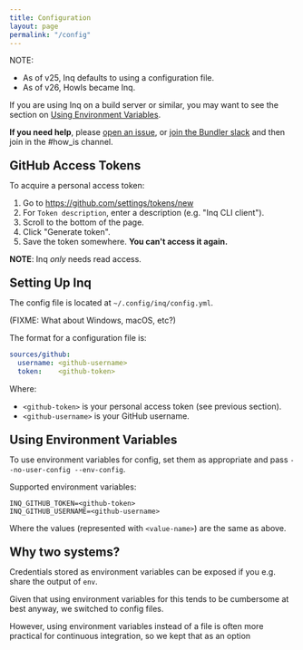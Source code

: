```yaml
---
title: Configuration
layout: page
permalink: "/config"
---
```

<style>h2 { margin: 1em 0 0.25em 0; } /* sigh */</style>

NOTE:

- As of v25, Inq defaults to using a configuration file.
- As of v26, HowIs became Inq.

If you are using Inq on a build server or similar, you may want to see
the section on
[Using Environment Variables](#using-environment-variables).

**If you need help**, please
[open an issue](https://github.com/duckinator/inq/issues), or [join the Bundler
slack](https://slack.bundler.io) and then join in the #how\_is channel.


## GitHub Access Tokens

To acquire a personal access token:

1. Go to https://github.com/settings/tokens/new
2. For `Token description`, enter a description (e.g. "Inq CLI client").
3. Scroll to the bottom of the page.
4. Click "Generate token".
5. Save the token somewhere. **You can't access it again.**

**NOTE**: Inq _only_ needs read access.

## Setting Up Inq

The config file is located at `~/.config/inq/config.yml`.

(FIXME: What about Windows, macOS, etc?)

The format for a configuration file is:

```yaml
sources/github:
  username: <github-username>
  token:    <github-token>
```

Where:
- `<github-token>` is your personal access token (see previous section).
- `<github-username>` is your GitHub username.


## Using Environment Variables

To use environment variables for config, set them as appropriate and
pass `--no-user-config --env-config`.

Supported environment variables:

```
INQ_GITHUB_TOKEN=<github-token>
INQ_GITHUB_USERNAME=<github-username>
```

Where the values (represented with `<value-name>`) are the same as above.

## Why two systems?

Credentials stored as environment variables can be exposed if you e.g.
share the output of `env`.

Given that using environment variables for this tends to be cumbersome
at best anyway, we switched to config files.

However, using environment variables instead of a file is often more
practical for continuous integration, so we kept that as an option 
